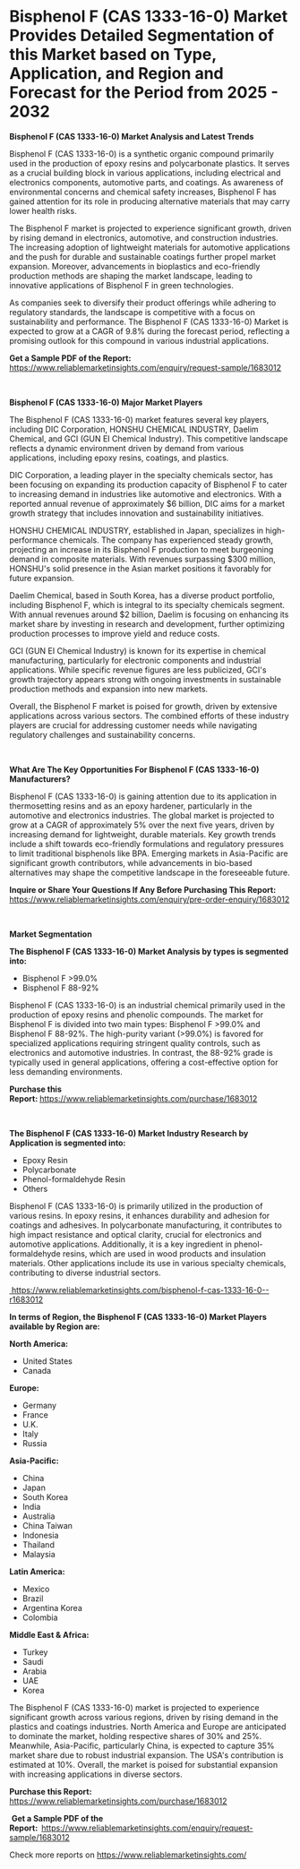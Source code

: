 <p><h1>Bisphenol F (CAS 1333-16-0) Market Provides Detailed Segmentation of this Market based on Type, Application, and Region and Forecast for the Period from 2025 - 2032</h1></p><p><strong>Bisphenol F (CAS 1333-16-0) Market Analysis and Latest Trends</strong></p>
<p><p>Bisphenol F (CAS 1333-16-0) is a synthetic organic compound primarily used in the production of epoxy resins and polycarbonate plastics. It serves as a crucial building block in various applications, including electrical and electronics components, automotive parts, and coatings. As awareness of environmental concerns and chemical safety increases, Bisphenol F has gained attention for its role in producing alternative materials that may carry lower health risks.</p><p>The Bisphenol F market is projected to experience significant growth, driven by rising demand in electronics, automotive, and construction industries. The increasing adoption of lightweight materials for automotive applications and the push for durable and sustainable coatings further propel market expansion. Moreover, advancements in bioplastics and eco-friendly production methods are shaping the market landscape, leading to innovative applications of Bisphenol F in green technologies.</p><p>As companies seek to diversify their product offerings while adhering to regulatory standards, the landscape is competitive with a focus on sustainability and performance. The Bisphenol F (CAS 1333-16-0) Market is expected to grow at a CAGR of 9.8% during the forecast period, reflecting a promising outlook for this compound in various industrial applications.</p></p>
<p><strong>Get a Sample PDF of the Report:&nbsp;</strong> <a href="https://www.reliablemarketinsights.com/enquiry/request-sample/1683012?utm_campaign=3312&utm_medium=2&utm_source=Github&utm_content=ia&utm_term=26032025&utm_id=bisphenol-f-cas-1333-16-0">https://www.reliablemarketinsights.com/enquiry/request-sample/1683012</a></p>
<p>&nbsp;</p>
<p><strong>Bisphenol F (CAS 1333-16-0) Major Market Players</strong></p>
<p><p>The Bisphenol F (CAS 1333-16-0) market features several key players, including DIC Corporation, HONSHU CHEMICAL INDUSTRY, Daelim Chemical, and GCI (GUN EI Chemical Industry). This competitive landscape reflects a dynamic environment driven by demand from various applications, including epoxy resins, coatings, and plastics.</p><p>DIC Corporation, a leading player in the specialty chemicals sector, has been focusing on expanding its production capacity of Bisphenol F to cater to increasing demand in industries like automotive and electronics. With a reported annual revenue of approximately $6 billion, DIC aims for a market growth strategy that includes innovation and sustainability initiatives. </p><p>HONSHU CHEMICAL INDUSTRY, established in Japan, specializes in high-performance chemicals. The company has experienced steady growth, projecting an increase in its Bisphenol F production to meet burgeoning demand in composite materials. With revenues surpassing $300 million, HONSHU's solid presence in the Asian market positions it favorably for future expansion.</p><p>Daelim Chemical, based in South Korea, has a diverse product portfolio, including Bisphenol F, which is integral to its specialty chemicals segment. With annual revenues around $2 billion, Daelim is focusing on enhancing its market share by investing in research and development, further optimizing production processes to improve yield and reduce costs.</p><p>GCI (GUN EI Chemical Industry) is known for its expertise in chemical manufacturing, particularly for electronic components and industrial applications. While specific revenue figures are less publicized, GCI's growth trajectory appears strong with ongoing investments in sustainable production methods and expansion into new markets.</p><p>Overall, the Bisphenol F market is poised for growth, driven by extensive applications across various sectors. The combined efforts of these industry players are crucial for addressing customer needs while navigating regulatory challenges and sustainability concerns.</p></p>
<p>&nbsp;</p>
<p><strong>What Are The Key Opportunities For Bisphenol F (CAS 1333-16-0) Manufacturers?</strong></p>
<p><p>Bisphenol F (CAS 1333-16-0) is gaining attention due to its application in thermosetting resins and as an epoxy hardener, particularly in the automotive and electronics industries. The global market is projected to grow at a CAGR of approximately 5% over the next five years, driven by increasing demand for lightweight, durable materials. Key growth trends include a shift towards eco-friendly formulations and regulatory pressures to limit traditional bisphenols like BPA. Emerging markets in Asia-Pacific are significant growth contributors, while advancements in bio-based alternatives may shape the competitive landscape in the foreseeable future.</p></p>
<p><strong>Inquire or Share Your Questions If Any Before Purchasing This Report:</strong> <a href="https://www.reliablemarketinsights.com/enquiry/pre-order-enquiry/1683012?utm_campaign=3312&utm_medium=2&utm_source=Github&utm_content=ia&utm_term=26032025&utm_id=bisphenol-f-cas-1333-16-0">https://www.reliablemarketinsights.com/enquiry/pre-order-enquiry/1683012</a></p>
<p>&nbsp;</p>
<p><strong>Market Segmentation</strong></p>
<p><strong>The Bisphenol F (CAS 1333-16-0) Market Analysis by types is segmented into:</strong></p>
<p><ul><li>Bisphenol F >99.0%</li><li>Bisphenol F 88-92%</li></ul></p>
<p><p>Bisphenol F (CAS 1333-16-0) is an industrial chemical primarily used in the production of epoxy resins and phenolic compounds. The market for Bisphenol F is divided into two main types: Bisphenol F >99.0% and Bisphenol F 88-92%. The high-purity variant (>99.0%) is favored for specialized applications requiring stringent quality controls, such as electronics and automotive industries. In contrast, the 88-92% grade is typically used in general applications, offering a cost-effective option for less demanding environments.</p></p>
<p><strong>Purchase this Report:&nbsp;</strong><a href="https://www.reliablemarketinsights.com/purchase/1683012?utm_campaign=3312&utm_medium=2&utm_source=Github&utm_content=ia&utm_term=26032025&utm_id=bisphenol-f-cas-1333-16-0">https://www.reliablemarketinsights.com/purchase/1683012</a></p>
<p>&nbsp;</p>
<p><strong>The Bisphenol F (CAS 1333-16-0) Market Industry Research by Application is segmented into:</strong></p>
<p><ul><li>Epoxy Resin</li><li>Polycarbonate</li><li>Phenol-formaldehyde Resin</li><li>Others</li></ul></p>
<p><p>Bisphenol F (CAS 1333-16-0) is primarily utilized in the production of various resins. In epoxy resins, it enhances durability and adhesion for coatings and adhesives. In polycarbonate manufacturing, it contributes to high impact resistance and optical clarity, crucial for electronics and automotive applications. Additionally, it is a key ingredient in phenol-formaldehyde resins, which are used in wood products and insulation materials. Other applications include its use in various specialty chemicals, contributing to diverse industrial sectors.</p></p>
<p><a href="https://www.reliablemarketinsights.com/bisphenol-f-cas-1333-16-0--r1683012?utm_campaign=3312&utm_medium=2&utm_source=Github&utm_content=ia&utm_term=26032025&utm_id=bisphenol-f-cas-1333-16-0">&nbsp;https://www.reliablemarketinsights.com/bisphenol-f-cas-1333-16-0--r1683012</a></p>
<p><strong>In terms of Region, the Bisphenol F (CAS 1333-16-0) Market Players available by Region are:</strong></p>
<p>
    <p> <strong> North America: </strong>
        <ul>
            <li>United States</li>
            <li>Canada</li>
        </ul>
        </p> 
    <p> <strong> Europe: </strong>
        <ul>
            <li>Germany</li>
            <li>France</li>
            <li>U.K.</li>
            <li>Italy</li>
            <li>Russia</li>
        </ul>
        </p> 
    <p> <strong> Asia-Pacific: </strong>
        <ul>
            <li>China</li>
            <li>Japan</li>
            <li>South Korea</li>
            <li>India</li>
            <li>Australia</li>
            <li>China Taiwan</li>
            <li>Indonesia</li>
            <li>Thailand</li>
            <li>Malaysia</li>
        </ul>
        </p> 
    <p> <strong> Latin America: </strong>
        <ul>
            <li>Mexico</li>
            <li>Brazil</li>
            <li>Argentina Korea</li>
            <li>Colombia</li>
        </ul>
        </p> 
    <p> <strong> Middle East & Africa: </strong>
        <ul>
            <li>Turkey</li>
            <li>Saudi</li>
            <li>Arabia</li>
            <li>UAE</li>
            <li>Korea</li>
        </ul>
    </p>
    </p>
<p><p>The Bisphenol F (CAS 1333-16-0) market is projected to experience significant growth across various regions, driven by rising demand in the plastics and coatings industries. North America and Europe are anticipated to dominate the market, holding respective shares of 30% and 25%. Meanwhile, Asia-Pacific, particularly China, is expected to capture 35% market share due to robust industrial expansion. The USA's contribution is estimated at 10%. Overall, the market is poised for substantial expansion with increasing applications in diverse sectors.</p></p>
<p><strong>Purchase this Report: </strong><a href="https://www.reliablemarketinsights.com/purchase/1683012?utm_campaign=3312&utm_medium=2&utm_source=Github&utm_content=ia&utm_term=26032025&utm_id=bisphenol-f-cas-1333-16-0">https://www.reliablemarketinsights.com/purchase/1683012</a></p>
<p>&nbsp;<strong>Get a Sample PDF of the Report:&nbsp;&nbsp;</strong><a href="https://www.reliablemarketinsights.com/enquiry/request-sample/1683012?utm_campaign=3312&utm_medium=2&utm_source=Github&utm_content=ia&utm_term=26032025&utm_id=bisphenol-f-cas-1333-16-0">https://www.reliablemarketinsights.com/enquiry/request-sample/1683012</a></p>
<p><strong></strong></p>
<p>Check more reports on <a href="https://www.reliablemarketinsights.com/?utm_campaign=3312&utm_medium=2&utm_source=Github&utm_content=ia&utm_term=26032025&utm_id=bisphenol-f-cas-1333-16-0">https://www.reliablemarketinsights.com/</a></p>